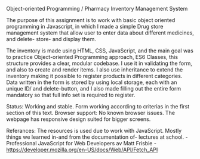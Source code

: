  Object-oriented Programming / Pharmacy Inventory Management System 
  
The purpose of this assignment is to work with basic object oriented programming in Javascript, in which I made a simple Drug store management system that allow user to enter data about different medicines, and delete- store- and display them. 

The inventory is made using HTML, CSS, JavaScript, and the main goal was to practice Object-oriented Programming approach, ES6 Classes, this structure provides a clear, modular codebase. I use it in validating the form, and also to create and render items. I also use inheritance to extend the inventory making it possible to register products in different categories. Data written in the form is stored by using local storage, each with an unique ID/ and delete-button, and I also made filling out the entire form mandatory so that full info set is required to register. 

Status: Working and stable. Form working according to criterias in the first section of this text.
Browser support: No known browser issues.
The webpage has responsive design suited for bigger screens.

Referances: The resources is used due to work with JavaScript. Mostly things we learned in-and from the documentation of- lectures at school.
            -Professional JavaScript for Web Developers av Matt Frisbie
            - https://developer.mozilla.org/en-US/docs/Web/API/Fetch_API
